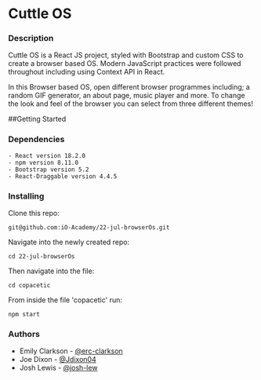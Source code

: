 # Cuttle OS 
### Description 
Cuttle OS is a React JS project, styled with Bootstrap and custom CSS to create a browser based OS. Modern JavaScript practices were followed throughout including using Context API in React. 

In this Browser based OS, open different browser programmes including; a random GIF generator, an about page, music player and more. To change the look and feel of the browser you can select from three different themes! 

##Getting Started 

### Dependencies 

``` 
- React version 18.2.0 
- npm version 8.11.0
- Bootstrap version 5.2
- React-Draggable version 4.4.5
```

### Installing
Clone this repo:
```
git@github.com:iO-Academy/22-jul-browserOs.git
```
Navigate into the newly created repo:
```
cd 22-jul-browserOs
```
Then navigate into the file:
```
cd copacetic
```
From inside the file 'copacetic' run:
```
npm start
```

### Authors
- Emily Clarkson - [@erc-clarkson](https://github.com/erc-clarkson)
- Joe Dixon - [@Jdixon04](https://github.com/jdixon04)
- Josh Lewis - [@josh-lew](https://github.com/josh-lew)
